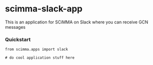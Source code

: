 # scimma-slack-app

This is an application for SCiMMA on Slack where you can receive GCN messages

### Quickstart

```
from scimma.apps import slack

# do cool application stuff here
```
